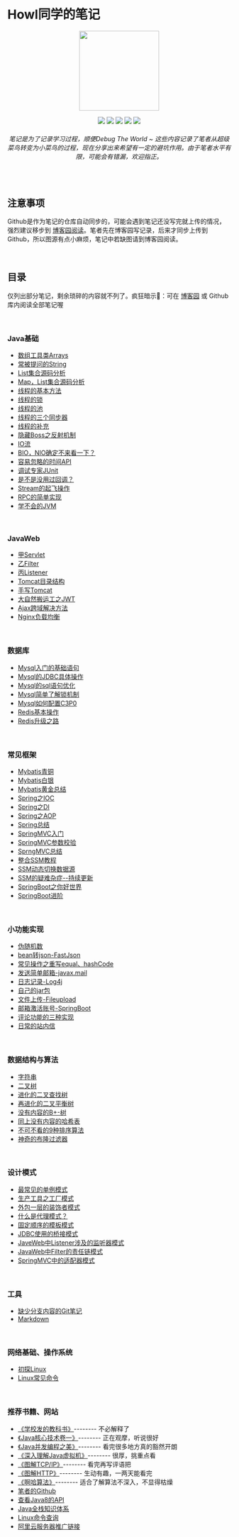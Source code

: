 # Howl同学的笔记


<p align="center">
<a href="#" target="_blank">
<img src="https://images.cnblogs.com/cnblogs_com/Howlet/1579506/o_200308035421logo.png" width="180px"/>
</a>
</p>

<p align="center">
<a><img src="https://img.shields.io/badge/language-Java-brightgreen"/></a>
<a><img src="https://img.shields.io/badge/jdk-1.8-lightgrey"/></a>
<a><img src="https://img.shields.io/badge/license-MIT-blue"/></a>
<a><img src="https://img.shields.io/badge/version-alpha_0.1-red"/></a>
<a href="https://www.cnblogs.com/Howlet/">
<img src="https://img.shields.io/badge/关注-博客园-green"></a>
</p>
<h6 align="center">笔记是为了记录学习过程，顺便Debug The World ~ 这些内容记录了笔者从超级菜鸟转变为小菜鸟的过程，现在分享出来希望有一定的避坑作用。由于笔者水平有限，可能会有错漏，欢迎指正。</h3>
<br>

## 注意事项

Github是作为笔记的仓库自动同步的，可能会遇到笔记还没写完就上传的情况，强烈建议移步到 [博客园阅读](https://www.cnblogs.com/Howlet/)。笔者先在博客园写记录，后来才同步上传到Github，所以图源有点小麻烦，笔记中若缺图请到博客园阅读。

<br>


## 目录
仅列出部分笔记，剩余琐碎的内容就不列了。疯狂暗示:jack_o_lantern:：可在 [博客园](https://www.cnblogs.com/Howlet/) 或 Github 库内阅读全部笔记喔

<br>

### Java基础

* [数组工具类Arrays](<https://www.cnblogs.com/Howlet/p/12115625.html>)
* [常被提问的String](<https://www.cnblogs.com/Howlet/p/12114605.html>)
* [List集合源码分析](<https://www.cnblogs.com/Howlet/p/12003389.html>)
* [Map，List集合源码分析](<https://www.cnblogs.com/Howlet/p/12204261.html>)
* [线程的基本方法](<https://www.cnblogs.com/Howlet/p/12015259.html>)
* [线程的锁](<https://www.cnblogs.com/Howlet/p/12230652.html>)
* [线程的池](<https://www.cnblogs.com/Howlet/p/12233870.html>)
* [线程的三个同步器](<https://www.cnblogs.com/Howlet/p/12685072.html>)
* [线程的补充](<https://www.cnblogs.com/Howlet/p/12234203.html>)
* [隐藏Boss之反射机制](<https://www.cnblogs.com/Howlet/p/12095514.html>)
* [IO流](<https://www.cnblogs.com/Howlet/p/12033337.html>)
* [BIO，NIO确定不来看一下？](<https://www.cnblogs.com/Howlet/p/12286670.html>)
* [容易忽略的时间API](<https://www.cnblogs.com/Howlet/p/12290469.html>)
* [调试专家JUnit](<https://www.cnblogs.com/Howlet/p/12382004.html>)
* [是不是没用过回调？](<https://www.cnblogs.com/Howlet/p/12325363.html>)
* [Stream的起飞操作](<https://www.cnblogs.com/Howlet/p/12402991.html>)
* [RPC的简单实现](<https://www.cnblogs.com/Howlet/p/12367745.html>)
* [学不会的JVM](<https://www.cnblogs.com/Howlet/p/12106762.html>)





<br>





### JavaWeb

* [甲Servlet](<https://www.cnblogs.com/Howlet/p/12038728.html>)
* [乙Filter](<https://www.cnblogs.com/Howlet/p/12042026.html>)
* [丙Listener](<https://www.cnblogs.com/Howlet/p/12047343.html>)
* [Tomcat目录结构](<https://www.cnblogs.com/Howlet/p/12128338.html>)
* [手写Tomcat](<https://www.cnblogs.com/Howlet/p/12335032.html>)
* [大自然搬运工之JWT](<https://www.cnblogs.com/Howlet/p/12293989.html>)
* [Ajax跨域解决方法](<https://www.cnblogs.com/Howlet/p/12336609.html>)
* [Nginx负载均衡](<https://www.cnblogs.com/Howlet/p/12340857.html>)





<br>





### 数据库

* [Mysql入门的基础语句](<https://www.cnblogs.com/Howlet/p/12047596.html>)
* [Mysql的JDBC具体操作](<https://www.cnblogs.com/Howlet/p/12053393.html>)
* [Mysql的sql语句优化](<https://www.cnblogs.com/Howlet/p/12051990.html>)
* [Mysql简单了解锁机制](<https://www.cnblogs.com/Howlet/p/12051757.html>)
* [Mysql如何配置C3P0](<https://www.cnblogs.com/Howlet/p/12063609.html>)
* [Redis基本操作](<https://www.cnblogs.com/Howlet/p/12669676.html>)
* [Redis升级之路](<https://www.cnblogs.com/Howlet/p/12686522.html>)





<br>





### 常见框架

* [Mybatis青铜](<https://www.cnblogs.com/Howlet/p/11973432.html>)
* [Mybatis白银](<https://www.cnblogs.com/Howlet/p/11979637.html>)
* [Mybatis黄金总结](<https://www.cnblogs.com/Howlet/p/12347845.html>)
* [Spring之IOC](<https://www.cnblogs.com/Howlet/p/11979935.html>)
* [Spring之DI](<https://www.cnblogs.com/Howlet/p/11980172.html>)
* [Spring之AOP](<https://www.cnblogs.com/Howlet/p/11983022.html>)
* [Spring总结](<https://www.cnblogs.com/Howlet/p/12389510.html>)
* [SpringMVC入门](<https://www.cnblogs.com/Howlet/p/11988838.html>)
* [SpringMVC参数校验](<https://www.cnblogs.com/Howlet/p/12426887.html>)
* [SprngMVC总结](<https://www.cnblogs.com/Howlet/p/12399045.html>)
* [整合SSM教程](<https://www.cnblogs.com/Howlet/p/12421437.html>)
* [SSM动态切换数据源](<https://www.cnblogs.com/Howlet/p/12446603.html>)
* [SSM的疑难杂症--持续更新](<https://www.cnblogs.com/Howlet/p/12431642.html>)
* [SpringBoot之你好世界](<https://www.cnblogs.com/Howlet/p/12189499.html>)
* [SpringBoot进阶](<https://www.cnblogs.com/Howlet/p/12694840.html>)





<br>





### 小功能实现

* [伪随机数](<https://www.cnblogs.com/Howlet/p/12319487.html>)
* [bean转json-FastJson](<https://www.cnblogs.com/Howlet/p/12032264.html>)
* [常见操作之重写equal、hashCode](<https://www.cnblogs.com/Howlet/p/12259639.html>)
* [发送简单邮箱-javax.mail](<https://www.cnblogs.com/Howlet/p/12156169.html>)
* [日志记录-Log4j](<https://www.cnblogs.com/Howlet/p/12067052.html>)
* [自己的jar包](<https://www.cnblogs.com/Howlet/p/12248555.html>)
* [文件上传-Fileupload](<https://www.cnblogs.com/Howlet/p/12057441.html>)
* [邮箱激活账号-SpringBoot](<https://www.cnblogs.com/Howlet/p/12198922.html>)
* [评论功能的三种实现](<https://www.cnblogs.com/Howlet/p/12441508.html>)
* [日常的站内信](<https://www.cnblogs.com/Howlet/p/12450520.html>)




<br>





### 数据结构与算法

* [字符串](<https://www.cnblogs.com/Howlet/p/11763372.html>)
* [二叉树](<https://www.cnblogs.com/Howlet/p/12119425.html>)
* [进化的二叉查找树](<https://www.cnblogs.com/Howlet/p/12188436.html>)
* [再进化的二叉平衡树](<https://www.cnblogs.com/Howlet/p/12215744.html>)
* [没有内容的B+-树](<https://www.cnblogs.com/Howlet/p/12255418.html>)
* [同上没有内容的哈希表](<https://www.cnblogs.com/Howlet/p/12262688.html>)
* [不可不看的9种排序算法](<https://www.cnblogs.com/Howlet/p/12319644.html>)
* [神奇的布隆过滤器](<https://www.cnblogs.com/Howlet/p/12688707.html>)





<br>





### 设计模式

* [最常见的单例模式](<https://www.cnblogs.com/Howlet/p/12016037.html>)
* [生产工具之工厂模式](<https://www.cnblogs.com/Howlet/p/12019108.html>)
* [外包一层的装饰者模式](<https://www.cnblogs.com/Howlet/p/12020604.html>)
* [什么是代理模式？](<https://www.cnblogs.com/Howlet/p/12023801.html>)
* [固定顺序的模板模式](<https://www.cnblogs.com/Howlet/p/12287072.html>)
* [JDBC使用的桥接模式](<https://www.cnblogs.com/Howlet/p/12311094.html>)
* [JaveWeb中Listener涉及的监听器模式](<https://www.cnblogs.com/Howlet/p/12325646.html>)
* [JavaWeb中Filter的责任链模式](<https://www.cnblogs.com/Howlet/p/12323712.html>)
* [SpringMVC中的适配器模式](<https://www.cnblogs.com/Howlet/p/12408387.html>)





<br>





### 工具

* [缺少分支内容的Git笔记](<https://www.cnblogs.com/Howlet/p/12026544.html>)
* [Markdown](<https://www.cnblogs.com/Howlet/p/12024162.html>)





<br>





### 网络基础、操作系统

* [初探Linux](<https://www.cnblogs.com/Howlet/p/12464994.html>)
* [Linux常见命令](https://www.cnblogs.com/Howlet/p/12463083.htmlLin)





<br>





### 推荐书籍、网站

* [《学校发的教科书》]()--------  不必解释了
* [《Java核心技术卷一》]()--------  正在观摩，听说很好
* [《Java并发编程之美》]()--------  看完很多地方真的豁然开朗
* [《深入理解Java虚拟机》]()--------  很厚，挑重点看
* [《图解TCP/IP》]()--------  看完再写评语把
* [《图解HTTP》]()--------  生动有趣，一两天能看完
* [《啊哈算法》]()--------  适合了解算法不深入，不显得枯燥
* [笔者的Github](<https://github.com/howlshit/HowlNote>)
* [查看Java8的API](<http://www.matools.com/api/java8>)
* [Java全栈知识体系](<https://www.pdai.tech/md/java/basic/java-basic-lan-basic.html>)
* [Linux命令查询](<https://man.linuxde.net/xinshoumingling>)
* [阿里云服务器推广链接](https://www.aliyun.com/minisite/goods?userCode=aec667dr)

